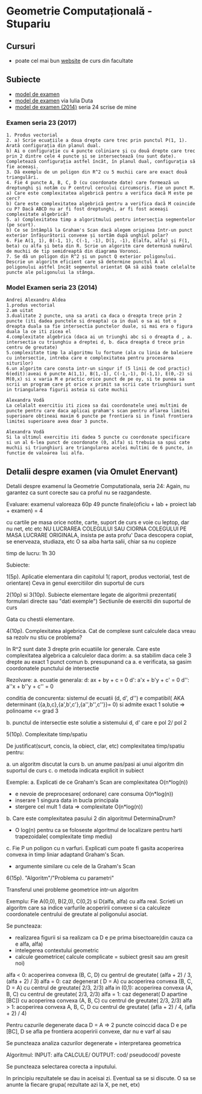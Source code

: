 # Geometrie Computațională - Stupariu

## Cursuri

- poate cel mai bun [website](http://gta.math.unibuc.ro/stup/geom_comp.html) de curs din facultate

## Subiecte

- [model de examen](https://www.dropbox.com/s/6bhl9zj8r887l64/231-geom-comp-exam.txt?dl=0)
- [model de examen](https://www.dropbox.com/sh/2pr9ofq998vgyq0/AADaMvUwXA_VLOYZBVG8V-1Ua?dl=0) via Iulia Duta
- [model de examen (2014)](https://plus.google.com/photos/110111587079191484355/albums/6110515967901809441?authkey=CJXl8r34lpHAIw) seria 24 scrise de mine

### Examen seria 23 (2017)
```
1. Produs vectorial
2. a) Scrie ecuațiile a doua drepte care trec prin punctul P(1, 1). Arată configurația din planul dual.
b) Ai o configurație cu 4 puncte coliniare și cu două drepte care trec prin 2 dintre cele 4 puncte și se intersectează (nu sunt date). Completează configurația astfel încât, în planul dual, configurația să fie aceeași.
3. Dă exemplu de un poligon din R^2 cu 5 muchii care are exact două triangulări.
4. Fie 4 puncte A, B, C, D (cu coordonate date) care formează un dreptunghi și notăm cu P centrul cercului circumscris. Fie un punct M.
a) Care este complexitatea algebrică pentru a verifica dacă M este pe cerc?
b) Care este complexitatea algebrică pentru a verifica dacă M coincide cu P? Dacă ABCD nu ar fi fost dreptunghi, ar fi fost aceeași complexitate algebrică?
5. a) Complexitatea timp a algoritmului pentru intersecția segmentelor (pe scurt).
b) Ce se întâmplă la Graham's Scan dacă alegem originea într-un punct exterior înfășurătorii convexe și sortăm după unghiul polar?
6. Fie A(1, 1), B(-1, 1), C(-1, -1), D(1, -1), E(alfa, alfa) și F(1, beta) cu alfa și beta din R. Scrie un algoritm care determină numărul de muchii de tip semidreaptă din diagrama Voronoi.
7. Se dă un poligon din R^2 și un punct Q exterior poligonului. Descrie un algoritm eficient care să determine punctul A al poligonului astfel încât segmentul orientat QA să aibă toate celelalte puncte ale poligonului la stânga.
```

### Model Examen seria 23 (2014)

```
Andrei Alexandru Aldea 
1.produs vectorial
2.am uitat
3.dualitate 2 puncte, una sa arati ca daca o dreapta trece prin 2 puncte (iti dadea punctele si dreapta) ca in dual o sa ai tot o dreapta duala sa fie intersectia punctelor duale, si mai era o figura duala la ce iti zicea el
4.complexitate algebrica (daca ai un triunghi abc si o dreapta d , a. intersectia cu triunghiu a dreptei d, b. daca dreapta d trece prin centru de greutate)
5.complexitate timp la algoritmu lu fortune (ala cu linia de baleiere cu intersectie, intreba care e complexitatea pentru procesarea siturilor)
6.un algoritm care consta intr-un singur if (5 linii de cod practic)
6(edit):aveai 6 puncte A(1,1), B(1,-1), C(-1,-1), D(-1,1), E(0,-2) si M(0,x) si x varia M e practic orice punct de pe oy, si te punea sa scrii un program care pt orice x primit sa scrii cate triunghiuri sunt in triangularea figurii asteia si cate muchii

Alexandra Vodă 
La celalalt exercitiu iti zicea sa dai coordonatele unei multimi de puncte pentru care daca aplicai graham's scan pentru aflarea limitei superioare obtineai maxim 6 puncte pe frontiera si in final frontiera limitei superioare avea doar 3 puncte.

Alexandra Vodă 
Si la ultimul exercitiu iti dadea 5 puncte cu coordonate specificare si un al 6-lea punct de coordonate (0, alfa) si trebuia sa spui cate muchii si triunghiuri are triangularea acelei multimi de 6 puncte, in functie de valoarea lui alfa.
```

## Detalii despre examen (via Omulet Enervant)

Detalii despre examenul la Geometrie Computationala, seria 24:
Again, nu garantez ca sunt corecte sau ca proful nu se razgandeste.

Evaluare:
examenul valoreaza 60p
49 puncte finale(oficiu + lab + proiect lab + examen) = 4

cu cartile pe masa
orice notite, carte, suport de curs
e voie cu leptop, dar nu net, etc etc
NU LUCRAREA COLEGULUI SAU CIORNA COLEGULUI PE MASA
LUCRARE ORIGINALA, insista pe asta profu'
Daca descopera copiat, se enerveaza, studiaza, etc
O sa aiba harta salii, chiar sa nu copieze

timp de lucru: 1h 30

Subiecte:

1(5p). Aplicatie elementara din capitolul 1( raport, produs vectorial, test de orientare)
Ceva in genul exercitiilor din suportul de curs

2(10p) si 3(10p). Subiecte elementare legate de algoritmii prezentati( formulari directe sau "dati exemple")
Sectiunile de exercitii din suportul de curs

Gata cu chestii elementare.

4(10p). Complexitatea algebrica. Cat de complexe sunt calculele daca vreau sa rezolv nu stiu ce problema?

In R^2 sunt date 3 drepte prin ecuatiile lor generale. Care este complexitatea algebrica a calculelor daca dorim:
a. sa stabilim daca cele 3 drepte au exact 1 punct comun
b. presupunand ca a. e verificata, sa gasim coordonatele punctului de intersectie

Rezolvare:
a. ecuatie generala:
d: ax + by + c = 0
d': a'x + b'y + c' = 0
d'': a''x + b''y + c'' = 0

conditia de concurenta: sistemul de ecuatii (d, d', d'') e compatibil( AKA determinant {{a,b,c},{a',b',c'},{a'',b'',c''}}= 0) si admite exact 1 solutie
=> polinoame <= grad 3

b. punctul de intersectie este solutie a sistemului d, d' care e pol 2/ pol 2

5(10p). Complexitate timp/spatiu

De justificat(scurt, concis, la obiect, clar, etc) complexitatea timp/spatiu pentru:

a. un algoritm discutat la curs
b. un anume pas/pasi ai unui algoritm din suportul de curs
c. o metoda indicata explicit in subiect

Exemple:
a. Explicati de ce Graham's Scan are complexitatea O(n*log(n))
- e nevoie de preprocesare( ordonare) care consuma O(n*log(n))
- inserare 1 singura data in bucla principala
- stergere cel mult 1 data
=> complexitate O(n*log(n))

b. Care este complexitatea pasului 2 din algoritmul DeterminaDrum?
- O log(n) pentru ca se foloseste algoritmul de localizare pentru harti trapezoidale( complexitate timp mediu)

c. Fie P un poligon cu n varfuri. Explicati cum poate fi gasita acoperirea convexa in timp liniar adaptand Graham's Scan.
- argumente similare cu cele de la Graham's Scan

6(15p). "Algoritm"/"Problema cu parametri"

Transferul unei probleme geometrice intr-un algoritm

Exemplu:
Fie A(0,0), B(2,0), C(0,2) si D(alfa, alfa) cu alfa real.
Scrieti un algoritm care sa indice varfurile acoperirii convexe si ca calculeze coordonatele centrului de greutate al poligonului asociat.

Se puncteaza:
- realizarea figurii si sa realizam ca D e pe prima bisectoare(din cauza ca e alfa, alfa)
- intelegerea contextului geometric
- calcule geometrice( calcule complicate = subiect gresit sau am gresit noi)

alfa < 0: acoperirea convexa (B, C, D) cu gentrul de greutate( (alfa + 2) / 3, (alfa + 2) / 3)
alfa = 0: caz degenerat ( D = A) cu acoperirea convexa (B, C, D = A) cu centrul de greutate( 2/3, 2/3)
alfa in (0,1): acoperirea convexa (A, B, C) cu centrul de greutate( 2/3, 2/3)
alfa = 1: caz degenerat( D apartine [BC]) cu acoperirea convexa (A, B, C) cu centrul de greutate( 2/3, 2/3)
alfa > 1: acoperirea convexa A, B, C, D cu centrul de greutate( (afla + 2) / 4, (afla + 2) / 4)

Pentru cazurile degenerate daca D = A => 2 puncte coinccid
daca D e pe [BC], D se afla pe frontiera acoperirii convexe, dar nu e varf al sau

Se puncteaza analiza cazurilor degenerate + interpretarea geometrica

Algoritmul:
INPUT: alfa
CALCULE/ OUTPUT: cod/ pseudocod/ poveste

Se puncteaza selectarea corecta a inputului.

In principiu rezultatele se dau in aceisai zi. Eventual sa se si discute. O sa se anunte la fiecare grupa( rezultate azi la X, pe net, etx)
